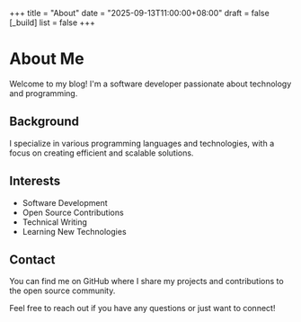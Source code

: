 +++
title = "About"
date = "2025-09-13T11:00:00+08:00"
draft = false
[_build]
  list = false
+++

# About Me

Welcome to my blog! I'm a software developer passionate about technology and programming.

## Background

I specialize in various programming languages and technologies, with a focus on creating efficient and scalable solutions.

## Interests

- Software Development
- Open Source Contributions
- Technical Writing
- Learning New Technologies

## Contact

You can find me on GitHub where I share my projects and contributions to the open source community.

Feel free to reach out if you have any questions or just want to connect!